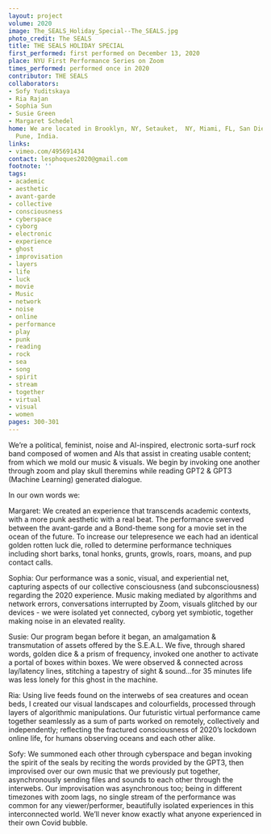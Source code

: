 ```yaml
---
layout: project
volume: 2020
image: The_SEALS_Holiday_Special--The_SEALS.jpg
photo_credit: The SEALS
title: THE SEALS HOLIDAY SPECIAL
first_performed: first performed on December 13, 2020
place: NYU First Performance Series on Zoom
times_performed: performed once in 2020
contributor: THE SEALS
collaborators:
- Sofy Yuditskaya
- Ria Rajan
- Sophia Sun
- Susie Green
- Margaret Schedel
home: We are located in Brooklyn, NY, Setauket,  NY, Miami, FL, San Diego, CA, and
  Pune, India.
links:
- vimeo.com/495691434
contact: lesphoques2020@gmail.com
footnote: ''
tags:
- academic
- aesthetic
- avant-garde
- collective
- consciousness
- cyberspace
- cyborg
- electronic
- experience
- ghost
- improvisation
- layers
- life
- luck
- movie
- Music
- network
- noise
- online
- performance
- play
- punk
- reading
- rock
- sea
- song
- spirit
- stream
- together
- virtual
- visual
- women
pages: 300-301
---
```




We’re a political, feminist, noise and AI-inspired, electronic sorta-surf rock band composed of women and AIs that assist in creating usable content; from which we mold our music & visuals. We begin by invoking one another through zoom and play skull theremins while reading GPT2 & GPT3 (Machine Learning) generated dialogue.


In our own words we:


Margaret: We created an experience that transcends academic contexts, with a more punk aesthetic with a real beat. The performance swerved between the avant-garde and a Bond-theme song for a movie set in the ocean of the future. To increase our telepresence we each had an identical golden rotten luck die, rolled to determine performance techniques including short barks, tonal honks, grunts, growls, roars, moans, and pup contact calls.


Sophia: Our performance was a sonic, visual, and experiential net, capturing aspects of our collective consciousness (and subconsciousness) regarding the 2020 experience. Music making mediated by algorithms and network errors, conversations interrupted by Zoom, visuals glitched by our devices - we were isolated yet connected, cyborg yet symbiotic, together making noise in an elevated reality.


Susie: Our program began before it began, an amalgamation & transmutation of assets offered by the S.E.A.L. We five, through shared words, golden dice & a prism of frequency, invoked one another to activate a portal of boxes within boxes. We were observed & connected across lay/latency lines, stitching a tapestry of sight & sound...for 35 minutes life was less lonely for this ghost in the machine.


Ria: Using live feeds found on the interwebs of sea creatures and ocean beds, I created our visual landscapes and colourfields, processed through layers of algorithmic manipulations. Our futuristic virtual performance came together seamlessly as a sum of parts worked on remotely, collectively and independently; reflecting the fractured consciousness of 2020’s lockdown online life, for humans observing oceans and each other alike.


Sofy: We summoned each other through cyberspace and began invoking the spirit of the seals by reciting the words provided by the GPT3, then improvised over our own music that we previously put together, asynchronously sending files and sounds to each other through the interwebs. Our improvisation was asynchronous too; being in different timezones with zoom lags, no single stream of the performance was common for any viewer/performer, beautifully isolated experiences in this interconnected world. We’ll never know exactly what anyone experienced in their own Covid bubble.

